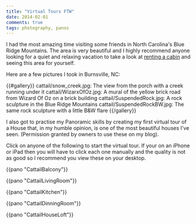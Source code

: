 ```yaml
---
title: "Virtual Tours FTW"
date: 2014-02-01
comments: true
tags: photography, panos
---
```

I had the most amazing time visiting some friends in North Carolina's Blue Ridge
Mountains. The area is very beautiful and I highly recommend anyone looking for a
quiet and relaxing vacation to take a look at
[renting a cabin](http://cabin-nc.com/) and seeing this area for yourself.

Here are a few pictures I took in Burnsville, NC:

{{#gallery}}
cattail/snow_creek.jpg: The view from the porch with a creek running under it
cattail/WizarxOfOz.jpg: A mural of the yellow brick road from Wizard Of Oz on a brick building
cattail/SuspendedRock.jpg: A rock sculpture in the Blue Ridge Mountains
cattail/SuspendedRockBW.jpg: The same rock sculpture with a little B&W flare
{{/gallery}}

I also got to practise my Panoramic skills by creating my first virtual tour of
a House that, in my humble opinion, is one of the most beautiful houses I've
seen. (Permission granted by owners to use these on my blog).

Click on anyone of the following to start the virtual tour. If your on an iPhone
or iPad then you will have to click each one manually and the quality is not as
good so I recommend you view these on your desktop.

{{pano "CattailBalcony"}}

<!-- more -->

{{pano "CattailLivingRoom"}}

{{pano "CattailKitchen"}}

{{pano "CattailDinningRoom"}}

{{pano "CattailHouseLoft"}}
